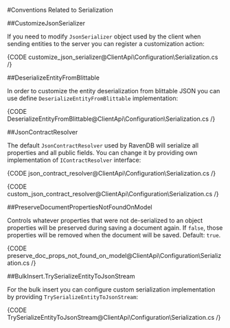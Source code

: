 ﻿#Conventions Related to Serialization

##CustomizeJsonSerializer

If you need to modify `JsonSerializer` object used by the client when sending entities to the server you can register a customization action:

{CODE customize_json_serializer@ClientApi\Configuration\Serialization.cs /}

##DeserializeEntityFromBlittable

In order to customize the entity deserialization from blittable JSON you can use define `DeserializeEntityFromBlittable` implementation:

{CODE DeserializeEntityFromBlittable@ClientApi\Configuration\Serialization.cs /}

##JsonContractResolver

The default `JsonContractResolver` used by RavenDB will serialize all properties and all public fields. You can change it by providing own implementation of `IContractResolver` interface:

{CODE json_contract_resolver@ClientApi\Configuration\Serialization.cs /}

{CODE custom_json_contract_resolver@ClientApi\Configuration\Serialization.cs /}

##PreserveDocumentPropertiesNotFoundOnModel

Controls whatever properties that were not de-serialized to an object properties will be preserved 
during saving a document again. If `false`, those properties will be removed when the document will be saved. Default: `true`.

{CODE preserve_doc_props_not_found_on_model@ClientApi\Configuration\Serialization.cs /}

##BulkInsert.TrySerializeEntityToJsonStream

For the bulk insert you can configure custom serialization implementation by providing `TrySerializeEntityToJsonStream`:

{CODE TrySerializeEntityToJsonStream@ClientApi\Configuration\Serialization.cs /}


